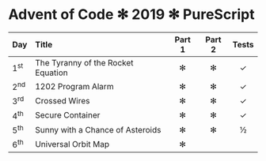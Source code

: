Advent of Code ✻ 2019 ✻ PureScript
===================================

| Day            | Title                             | Part 1 | Part 2 | Tests |
|:---------------|:----------------------------------|:------:|:------:|:-----:|
| 1<sup>st</sup> | The Tyranny of the Rocket Equation             | ✻ | ✻ | ✓ |
| 2<sup>nd</sup> | 1202 Program Alarm                            | ✻ | ✻ | ✓ |
| 3<sup>rd</sup> | Crossed Wires                                 | ✻ | ✻ | ✓ |
| 4<sup>th</sup> | Secure Container                               | ✻ | ✻ | ✓ |
| 5<sup>th</sup> | Sunny with a Chance of Asteroids              | ✻ | ✻ | ½ |
| 6<sup>th</sup> | Universal Orbit Map                            | ✻ |   |   |
